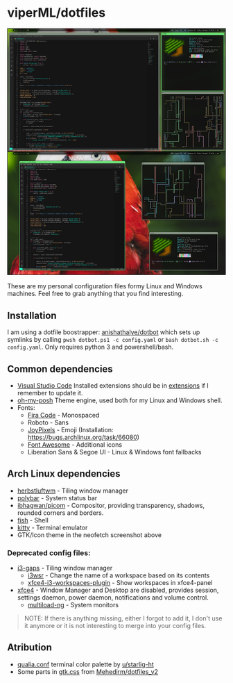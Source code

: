 # viperML/dotfiles

![](_img/2021_04_8.jpg)


These are my personal configuration files formy Linux and Windows machines. Feel free to grab anything that you find interesting.

## Installation
I am using a dotfile boostrapper: [anishathalye/dotbot](https://github.com/anishathalye/dotbot) which
sets up symlinks by calling `pwsh dotbot.ps1 -c config.yaml` or `bash dotbot.sh -c config.yaml`. Only requires python 3 and powershell/bash.



## Common dependencies
- [Visual Studio Code](https://code.visualstudio.com) Installed extensions should be in [extensions](Code/extensions) if I remember to update it.
- [oh-my-posh](https://ohmyposh.dev) Theme engine, used both for my Linux and Windows shell.
- Fonts:
  - [Fira Code](https://github.com/tonsky/FiraCode) - Monospaced
  - Roboto - Sans
  - [JoyPixels](https://www.joypixels.com) - Emoji (Installation: https://bugs.archlinux.org/task/66080)
  - [Font Awesome](https://fontawesome.com) - Additional icons
  - Liberation Sans & Segoe UI - Linux & Windows font fallbacks


## Arch Linux dependencies
- [herbstluftwm](https://herbstluftwm.org) - Tiling window manager
- [polybar](https://github.com/polybar/polybar/wiki) - System status bar
- [ibhagwan/picom](https://github.com/ibhagwan/picom/) - Compositor, providing transparency, shadows, rounded corners and borders.
- [fish](https://fishshell.com) - Shell
- [kitty](https://sw.kovidgoyal.net/kitty/) - Terminal emulator
- GTK/Icon theme in the neofetch screenshot above

### Deprecated config files:

- [i3-gaps](https://github.com/Airblader/i3) - Tiling window manager
  - [i3wsr](https://github.com/roosta/i3wsr) - Change the name of a workspace based on its contents
  - [xfce4-i3-workspaces-plugin](https://github.com/denesb/xfce4-i3-workspaces-plugin) - Show workspaces in xfce4-panel
- [xfce4](https://xfce.org) - Window Manager and Desktop are disabled, provides session, settings daemon, power daemon, notifications and volume control.
  - [multiload-ng](https://udda.github.io/multiload-ng/) - System monitors

> NOTE: If there is anything missing, either I forgot to add it, I don't use it anymore or it is not interesting to merge into your config files.



## Atribution

- [qualia.conf](kitty/qualia.conf) terminal color palette by [u/starlig-ht](https://www.reddit.com/r/unixporn/comments/hjzw5f/oc_qualitative_color_palette_for_ansi_terminal/)
- Some parts in [gtk.css](gtk-3.0/gtk.css) from [Mehedirm/dotfiles_v2](https://github.com/Mehedirm/dotfiles_v2)